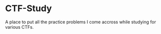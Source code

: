 # CTF-Study
A place to put all the practice problems I come accross while studying for various CTFs.
